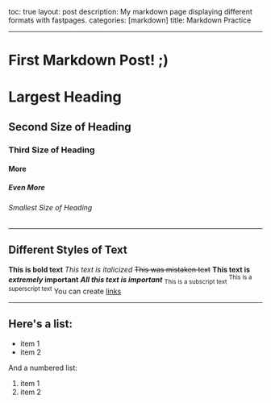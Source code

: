 toc: true
layout: post
description: My markdown page displaying different formats with fastpages.
categories: [markdown]
title: Markdown Practice

---

# First Markdown Post! ;)

 

# Largest Heading
## Second Size of Heading
### Third Size of Heading
####  More
##### Even More
###### Smallest Size of Heading


---


## Different Styles of Text
**This is bold text**
*This text is italicized*
~~This was mistaken text~~
**This text is _extremely_ important**
***All this text is important***
<sub>This is a subscript text</sub>
<sup>This is a superscript text</sup>
You can create [links](https://jesa06.github.io/andafp/)


---

## Here's a list:

- item 1
- item 2

And a numbered list:

1. item 1
1. item 2


